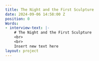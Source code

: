 ```yaml
---
title: The Night and the First Sculpture
date: 2024-09-06 14:58:00 Z
position: 0
Words:
- interview-text: |-
    # The Night and the First Sculpture
    <br>
    <br>
    Insert new text here
layout: project
---
```



